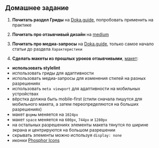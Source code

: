 ## Домашнее задание

1. **Почитать раздел Гриды** на [Doka.guide](https://doka.guide/css/#gridy), попробовать применить на практике

2. **Почитать про отзывчивый дизайн** на [medium](https://vnikitinsky.medium.com/что-такое-отзывчивый-дизайн-34643dac4dff)

3. **Почитать про медиа-запросы** на [Doka.guide](https://doka.guide/css/media), только самое начало статьи до раздела `Характеристики`

4. **Сделать макеты из прошлых уроков отзывчивыми**, [макет](https://www.figma.com/design/pJqzkkLYSaVygjwi4yfTm3/Adaptive?node-id=0-1&t=YdVHcevPGYS4A4O0-1):
  - **использовать stylelint**
  - использовать гриды для адаптивности
  - использовать медиа-запросы для изменения стилей на разных разрешениях
  - использовать `meta viewport` для адаптивности на мобильных устройствах
  - вёрстка должна быть mobile-first (стили сначала пишутся для мобильного макета, а затем переопределяются на больших разрешениях)
  - макет `формы` меняется на `1024px`
  - макет `space` меняется на `600px`, `744px` и `1280px`
  - на остальных разрешениях элементы макета тянутся по ширине экрана и центрируются на большом разрешении  
  - скрывать элементы можно используя `display: none`
  - иконки [Phosphor Icons](https://phosphoricons.com)